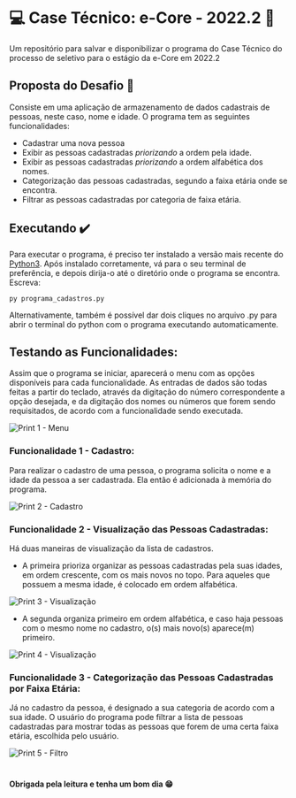 # 💻 Case Técnico: e-Core - 2022.2 🔷
Um repositório para salvar e disponibilizar o programa do Case Técnico do processo de seletivo para o estágio da e-Core em 2022.2

## Proposta do Desafio 📘
Consiste em uma aplicação de armazenamento de dados cadastrais de pessoas, neste caso, nome e idade.
O programa tem as seguintes funcionalidades:
- Cadastrar uma nova pessoa
- Exibir as pessoas cadastradas *priorizando* a ordem pela idade.
- Exibir as pessoas cadastradas *priorizando* a ordem alfabética dos nomes.
- Categorização das pessoas cadastradas, segundo a faixa etária onde se encontra.
- Filtrar as pessoas cadastradas por categoria de faixa etária.

## Executando ✔️
Para executar o programa, é preciso ter instalado a versão mais recente do [Python3](https://www.python.org).
Após instalado corretamente, vá para o seu terminal de preferência, e depois dirija-o até o diretório onde o programa se encontra.
Escreva:
```
py programa_cadastros.py
```
Alternativamente, também é possível dar dois cliques no arquivo .py para abrir o terminal do python com o programa executando automaticamente.

## Testando as Funcionalidades:
Assim que o programa se iniciar, aparecerá o menu com as opções disponíveis para cada funcionalidade.
As entradas de dados são todas feitas a partir do teclado, através da digitação do número correspondente a opção desejada, e da digitação dos nomes ou números que forem sendo requisitados, de acordo com a funcionalidade sendo executada.

![Print 1 - Menu](https://user-images.githubusercontent.com/48594353/185534658-a791c4b8-2e25-41e3-a396-8094825d07dc.PNG)

### Funcionalidade 1 - Cadastro:
Para realizar o cadastro de uma pessoa, o programa solicita o nome e a idade da pessoa a ser cadastrada. Ela então é adicionada à memória do programa.

![Print 2 - Cadastro](https://user-images.githubusercontent.com/48594353/185534723-879b9cca-e6dc-4481-b030-d5acf01c50a4.PNG)

### Funcionalidade 2 - Visualização das Pessoas Cadastradas:
Há duas maneiras de visualização da lista de cadastros.
- A primeira prioriza organizar as pessoas cadastradas pela suas idades, em ordem crescente, com os mais novos no topo. Para aqueles que possuem a mesma idade, é colocado em ordem alfabética.

![Print 3 - Visualização](https://user-images.githubusercontent.com/48594353/185534764-9e426aa2-6e85-45d7-bf00-d5be47891ecf.PNG)

- A segunda organiza primeiro em ordem alfabética, e caso haja pessoas com o mesmo nome no cadastro, o(s) mais novo(s) aparece(m) primeiro.

![Print 4 - Visualização](https://user-images.githubusercontent.com/48594353/185534787-a89a9a32-1991-4bb9-9e81-5c142aeb4a2e.PNG)

### Funcionalidade 3 - Categorização das Pessoas Cadastradas por Faixa Etária:
Já no cadastro da pessoa, é designado a sua categoria de acordo com a sua idade. O usuário do programa pode filtrar a lista de pessoas cadastradas para mostrar todas as pessoas que forem de uma certa faixa etária, escolhida pelo usuário.

![Print 5 - Filtro](https://user-images.githubusercontent.com/48594353/185534798-49b7ce4a-e32b-4559-a41a-faacb5a815b1.PNG)

#

#### Obrigada pela leitura e tenha um bom dia 😁
